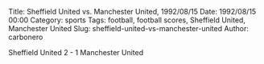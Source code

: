 Title: Sheffield United vs. Manchester United, 1992/08/15
Date: 1992/08/15 00:00
Category: sports
Tags: football, football scores, Sheffield United, Manchester United
Slug: sheffield-united-vs-manchester-united
Author: carbonero


Sheffield United 2 - 1 Manchester United
